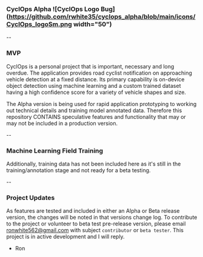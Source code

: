 ### CyclOps Alpha ![CyclOps Logo Bug](https://github.com/rwhite35/cyclops_alpha/blob/main/icons/CyclOps_logoSm.png width="50")

--

### MVP

CyclOps is a personal project that is important, necessary and long overdue.  The application provides road cyclist notification on approaching vehicle detection at a fixed distance. Its primary capability is on-device object detection using machine learning and a custom trained dataset having a high confidence score for a variety of vehicle shapes and size.   

The Alpha version is being used for rapid application prototyping to working out technical details and training model annotated data.  Therefore this repository CONTAINS speculative features and functionality
that may or may not be included in a production version.

--

### Machine Learning Field Training

Additionally, training data has not been included here as it's still in the training/annotation stage and not ready for a beta testing. 

-- 

### Project Updates

As features are tested and included in either an Alpha or Beta release version, the changes will be noted in that versions change log. To contribute to the project or volunteer to beta test pre-release version, please email <ronwhite562@gmail.com> with subject `contributor` or `beta tester`. This project is in active development and I will reply.

- Ron
 
